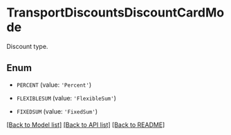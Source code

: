 # TransportDiscountsDiscountCardMode

Discount type.

## Enum

* `PERCENT` (value: `'Percent'`)

* `FLEXIBLESUM` (value: `'FlexibleSum'`)

* `FIXEDSUM` (value: `'FixedSum'`)

[[Back to Model list]](../README.md#documentation-for-models) [[Back to API list]](../README.md#documentation-for-api-endpoints) [[Back to README]](../README.md)



